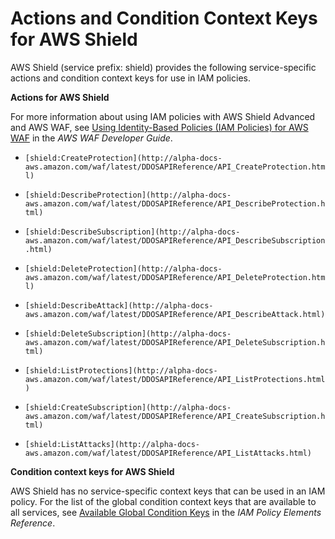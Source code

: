 # Actions and Condition Context Keys for AWS Shield<a name="list_shield"></a>

AWS Shield \(service prefix: shield\) provides the following service\-specific actions and condition context keys for use in IAM policies\.

**Actions for AWS Shield**

For more information about using IAM policies with AWS Shield Advanced and AWS WAF, see [Using Identity\-Based Policies \(IAM Policies\) for AWS WAF](http://alpha-docs-aws.amazon.com/waf/latest/developerguide/access-control-identity-based.html) in the *AWS WAF Developer Guide*\.

+ `[shield:CreateProtection](http://alpha-docs-aws.amazon.com/waf/latest/DDOSAPIReference/API_CreateProtection.html)`

+ `[shield:DescribeProtection](http://alpha-docs-aws.amazon.com/waf/latest/DDOSAPIReference/API_DescribeProtection.html)`

+ `[shield:DescribeSubscription](http://alpha-docs-aws.amazon.com/waf/latest/DDOSAPIReference/API_DescribeSubscription.html)`

+ `[shield:DeleteProtection](http://alpha-docs-aws.amazon.com/waf/latest/DDOSAPIReference/API_DeleteProtection.html)`

+ `[shield:DescribeAttack](http://alpha-docs-aws.amazon.com/waf/latest/DDOSAPIReference/API_DescribeAttack.html)`

+ `[shield:DeleteSubscription](http://alpha-docs-aws.amazon.com/waf/latest/DDOSAPIReference/API_DeleteSubscription.html)`

+ `[shield:ListProtections](http://alpha-docs-aws.amazon.com/waf/latest/DDOSAPIReference/API_ListProtections.html)`

+ `[shield:CreateSubscription](http://alpha-docs-aws.amazon.com/waf/latest/DDOSAPIReference/API_CreateSubscription.html)`

+ `[shield:ListAttacks](http://alpha-docs-aws.amazon.com/waf/latest/DDOSAPIReference/API_ListAttacks.html)`

**Condition context keys for AWS Shield**

AWS Shield has no service\-specific context keys that can be used in an IAM policy\. For the list of the global condition context keys that are available to all services, see [Available Global Condition Keys](reference_policies_condition-keys.md#AvailableKeys) in the *IAM Policy Elements Reference*\.